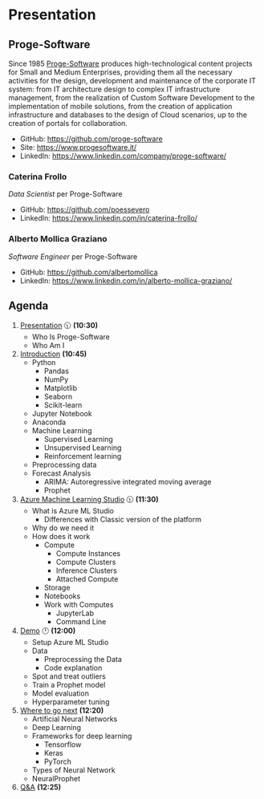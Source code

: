 # Presentation

## Proge-Software

Since 1985 [Proge-Software](https://www.progesoftware.it/) produces high-technological content projects for Small and Medium Enterprises, providing them all the necessary activities for the design, development and maintenance of the corporate IT system: from IT architecture design to complex IT infrastructure management, from the realization of Custom Software Development to the implementation of mobile solutions, from the creation of application infrastructure and databases to the design of Cloud scenarios, up to the creation of portals for collaboration.

- GitHub: https://github.com/proge-software
- Site: https://www.progesoftware.it/
- LinkedIn: https://www.linkedin.com/company/proge-software/



### Caterina Frollo

*Data Scientist* per Proge-Software

- GitHub: https://github.com/poessevero
- LinkedIn: https://www.linkedin.com/in/caterina-frollo/


### Alberto Mollica Graziano

*Software Engineer* per Proge-Software

- GitHub: https://github.com/albertomollica
- LinkedIn: https://www.linkedin.com/in/alberto-mollica-graziano/


## Agenda

1. [Presentation](01.presentation.md) :clock1030: **(10:30)**
   - Who Is Proge-Software
   - Who Am I
2. [Introduction](02.introduction.md) **(10:45)**
   - Python
     - Pandas
     - NumPy
     - Matplotlib
     - Seaborn
     - Scikit-learn
   - Jupyter Notebook
   - Anaconda
   - Machine Learning
     - Supervised Learning
     - Unsupervised Learning
     - Reinforcement learning
   - Preprocessing data
   - Forecast Analysis
     - ARIMA: Autoregressive integrated moving average
     - Prophet
3. [Azure Machine Learning Studio](03.azure-machine-learning-studio.md) :clock1130: **(11:30)**
   - What is Azure ML Studio
     - Differences with Classic version of the platform
   - Why do we need it
   - How does it work
     - Compute
       - Compute Instances
       - Compute Clusters
       - Inference Clusters
       - Attached Compute
     - Storage
     - Notebooks
     - Work with Computes
       - JupyterLab
       - Command Line
4. [Demo](04.demo.md) :clock12: **(12:00)**
   - Setup Azure ML Studio
   - Data
     - Preprocessing the Data
     - Code explanation
   - Spot and treat outliers
   - Train a Prophet model
   - Model evaluation
   - Hyperparameter tuning
5. [Where to go next](05.where-to-go-next.md) **(12:20)**
   - Artificial Neural Networks
   - Deep Learning
   - Frameworks for deep learning
     - Tensorflow
     - Keras
     - PyTorch
   - Types of Neural Network
   - NeuralProphet
6. [Q&A](06.q&a.md) **(12:25)**
